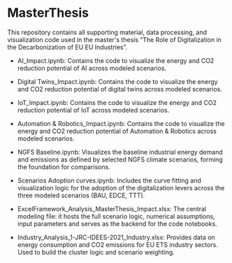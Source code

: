# MasterThesis

This repository contains all supporting material, data processing, and visualization code used in the master's thesis “The Role of Digitalization in the Decarbonization of EU EU Industries”.

- AI_Impact.ipynb:
Contains the code to visualize the energy and CO2 reduction potential of AI across modeled scenarios.

- Digital Twins_Impact.ipynb:
Contains the code to visualize the energy and CO2 reduction potential of digital twins across modeled scenarios.

- IoT_Impact.ipynb:
Contains the code to visualize the energy and CO2 reduction potential of IoT across modeled scenarios.

- Automation & Robotics_Impact.ipynb:
Contains the code to visualize the energy and CO2 reduction potential of Automation & Robotics across modeled scenarios.

- NGFS Baseline.ipynb:
Visualizes the baseline industrial energy demand and emissions as defined by selected NGFS climate scenarios, forming the foundation for comparisons.

- Scenarios Adoption curves.ipynb:
Includes the curve fitting and visualization logic for the adoption of the digitalization levers across the three modeled scenarios (BAU, EDCE, TTT).

- ExcelFramework_Analysis_MasterThesis_Impact.xlsx:
The central modeling file: it hosts the full scenario logic, numerical assumptions, input parameters and serves as the backend for the code notebooks.

- Industry_Analysis_1-JRC-IDEES-2021_Industry.xlsx:
Provides data on energy consumption and CO2 emissions for EU ETS industry sectors. Used to build the cluster logic and scenario weighting.
